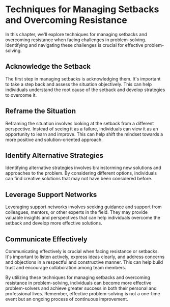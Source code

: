 # Techniques for Managing Setbacks and Overcoming Resistance

In this chapter, we'll explore techniques for managing setbacks and overcoming resistance when facing challenges in problem-solving. Identifying and navigating these challenges is crucial for effective problem-solving.

Acknowledge the Setback
-----------------------

The first step in managing setbacks is acknowledging them. It's important to take a step back and assess the situation objectively. This can help individuals understand the root cause of the setback and develop strategies to overcome it.

Reframe the Situation
---------------------

Reframing the situation involves looking at the setback from a different perspective. Instead of seeing it as a failure, individuals can view it as an opportunity to learn and improve. This can help shift the mindset towards a more positive and solution-oriented approach.

Identify Alternative Strategies
-------------------------------

Identifying alternative strategies involves brainstorming new solutions and approaches to the problem. By considering different options, individuals can find creative solutions that may not have been considered before.

Leverage Support Networks
-------------------------

Leveraging support networks involves seeking guidance and support from colleagues, mentors, or other experts in the field. They may provide valuable insights and perspectives that can help individuals overcome the setback and develop more effective solutions.

Communicate Effectively
-----------------------

Communicating effectively is crucial when facing resistance or setbacks. It's important to listen actively, express ideas clearly, and address concerns and objections in a respectful and constructive manner. This can help build trust and encourage collaboration among team members.

By utilizing these techniques for managing setbacks and overcoming resistance in problem-solving, individuals can become more effective problem-solvers and achieve greater success in both their personal and professional lives. Remember, effective problem-solving is not a one-time event but an ongoing process of continuous improvement.

